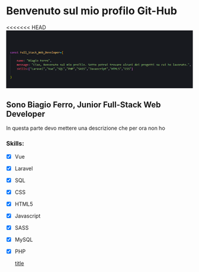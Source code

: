 # Benvenuto sul mio profilo Git-Hub

<<<<<<< HEAD
[![title](images/idk.png)](https://github.com/bia9400/htmlcss-playstation)


## Sono Biagio Ferro, Junior Full-Stack Web Developer
In questa parte devo mettere una descrizione che per ora non ho



### Skills:

- [x] Vue
- [x] Laravel
- [x] SQL
- [x] CSS
- [x] HTML5
- [x] Javascript
- [x] SASS
- [x] MySQL
- [x] PHP

	[title](https://www.example.com)
